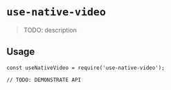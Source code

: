 # `use-native-video`

> TODO: description

## Usage

```
const useNativeVideo = require('use-native-video');

// TODO: DEMONSTRATE API
```
